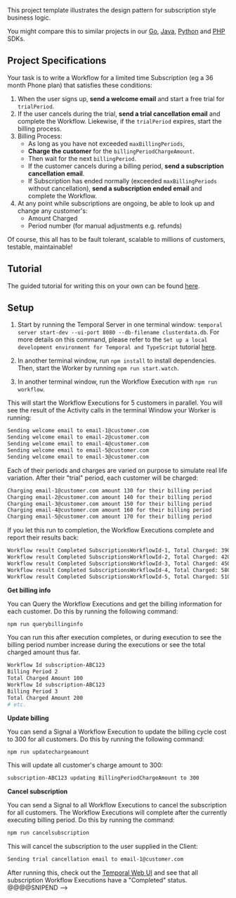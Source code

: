 <!-- # Temporal Subscription Workflow Template in TypeScript
<!-- @@@SNIPSTART subscription-ts-readme -->

This project template illustrates the design pattern for subscription style business logic.

You might compare this to similar projects in our [Go](https://github.com/temporalio/subscription-workflow-project-template-go), [Java](https://github.com/temporalio/subscription-workflow-project-template-java), [Python](https://github.com/temporalio/email-subscription-project-python/) and [PHP](https://github.com/temporalio/subscription-workflow-project-template-php) SDKs.

## Project Specifications

Your task is to write a Workflow for a limited time Subscription (eg a 36 month Phone plan) that satisfies these conditions:

1. When the user signs up, **send a welcome email** and start a free trial for `trialPeriod`.
2. If the user cancels during the trial, **send a trial cancellation email** and complete the Workflow. Liekewise, if the `trialPeriod` expires, start the billing process.
3. Billing Process:
   - As long as you have not exceeded `maxBillingPeriods`,
   - **Charge the customer** for the `billingPeriodChargeAmount`.
   - Then wait for the next `billingPeriod`.
   - If the customer cancels during a billing period, **send a subscription cancellation email**.
   - If Subscription has ended normally (exceeded `maxBillingPeriods` without cancellation), **send a subscription ended email** and complete the Workflow.
4. At any point while subscriptions are ongoing, be able to look up and change any customer's:
   - Amount Charged
   - Period number (for manual adjustments e.g. refunds)

Of course, this all has to be fault tolerant, scalable to millions of customers, testable, maintainable!

## Tutorial

The guided tutorial for writing this on your own can be found [here](https://learn.temporal.io/tutorials/typescript/subscriptions/).

## Setup

1. Start by running the Temporal Server in one terminal window: `temporal server start-dev --ui-port 8080 --db-filename clusterdata.db`. For more details on this command, please refer to the `Set up a local development environment for Temporal and TypeScript` tutorial [here](https://learn.temporal.io/getting_started/typescript/dev_environment/).

2. In another terminal window, run `npm install` to install dependencies. Then, start the Worker by running `npm run start.watch`.

3. In another terminal window, run the Workflow Execution with `npm run workflow`.

This will start the Workflow Executions for 5 customers in parallel. You will see the result of the Activity calls in the terminal Window your Worker is running:

```bash
Sending welcome email to email-1@customer.com
Sending welcome email to email-2@customer.com
Sending welcome email to email-4@customer.com
Sending welcome email to email-5@customer.com
Sending welcome email to email-3@customer.com
```

Each of their periods and charges are varied on purpose to simulate real life variation.
After their "trial" period, each customer will be charged:

```bash
Charging email-1@customer.com amount 130 for their billing period
Charging email-2@customer.com amount 140 for their billing period
Charging email-3@customer.com amount 150 for their billing period
Charging email-4@customer.com amount 160 for their billing period
Charging email-5@customer.com amount 170 for their billing period
```

If you let this run to completion, the Workflow Executions complete and report their results back:

```bash
Workflow result Completed SubscriptionsWorkflowId-1, Total Charged: 390
Workflow result Completed SubscriptionsWorkflowId-2, Total Charged: 420
Workflow result Completed SubscriptionsWorkflowId-3, Total Charged: 450
Workflow result Completed SubscriptionsWorkflowId-4, Total Charged: 580
Workflow result Completed SubscriptionsWorkflowId-5, Total Charged: 510
```

**Get billing info**

You can Query the Workflow Executions and get the billing information for each customer. Do this by running the following command:

```bash
npm run querybillinginfo
```

You can run this after execution completes, or during execution to see the billing period number increase during the executions or see the total charged amount thus far.

```bash
Workflow Id subscription-ABC123
Billing Period 2
Total Charged Amount 100
Workflow Id subscription-ABC123
Billing Period 3
Total Charged Amount 200
# etc.
```

**Update billing**

You can send a Signal a Workflow Execution to update the billing cycle cost to 300 for all customers. Do this by running the following command:

```bash
npm run updatechargeamount
```

This will update all customer's charge amount to 300:

```bash
subscription-ABC123 updating BillingPeriodChargeAmount to 300
```

**Cancel subscription**

You can send a Signal to all Workflow Executions to cancel the subscription for all customers. The Workflow Executions will complete after the currently executing billing period. Do this by running the command:

```bash
npm run cancelsubscription
```

This will cancel the subscription to the user supplied in the Client:

```bash
Sending trial cancellation email to email-1@customer.com
```

After running this, check out the [Temporal Web UI](localhost://8088) and see that all subscription Workflow Executions have a "Completed" status.
@@@@SNIPEND -->
